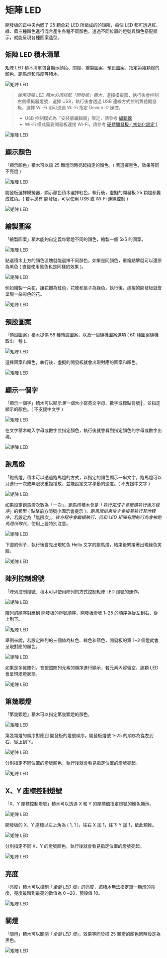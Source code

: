 # 矩陣 LED

開發板的正中央內嵌了 25 顆全彩 LED 所組成的的矩陣，每個 LED 都可透過紅、綠、藍三種顏色進行混合產生各種不同顏色，透過不同位置的燈號與顏色搭配顯示，就能呈現各種圖案造型。

## 矩陣 LED 積木清單

矩陣 LED 積木清單包含顯示顏色、關燈、繪製圖案、預設圖案、指定第幾顆燈的顏色、跑馬燈和亮度等積木。

![矩陣 LED](../images/zh-tw/docs/webbit/board/rgbled-matrix-01.jpg)

> *使用矩陣 LED 積木必須搭配「開發板」積木*，選擇模擬器，執行後會控制右側模擬器燈號，選擇 USB，執行後會透過 USB 連線方式控制實體開發板，選擇 Wi-Fi 則可透過 Wi-Fi 指定 Device ID 操控。
> - USB 控制模式為「安裝版編輯器」限定，請參考 [編輯器](../index.html#software)
> - Wi-Fi 模式需要開發板連接 Wi-Fi，請參考 [硬體開發板 ( 初始化設定 )](../info/setup.html)

![矩陣 LED](../images/zh-tw/docs/webbit/board/rgbled-matrix-02.jpg)

## 顯示顏色

「顯示顏色」積木可以讓 25 顆燈同時亮起指定的顏色。( 若選擇黑色，效果等同不亮燈 )

![矩陣 LED](../images/zh-tw/docs/webbit/board/rgbled-matrix-04.jpg)

開發板選擇模擬器，顯示顏色積木選擇紅色，執行後，虛擬的開發板 25 顆燈都變成紅色。( 若手邊有 開發板，可以使用 USB 或 Wi-Fi 連線控制 )

![矩陣 LED](../images/zh-tw/docs/webbit/board/rgbled-matrix-03.jpg)

## 繪製圖案

「繪製圖案」積木能夠自定義每顆燈不同的顏色，繪製一個 5x5 的圖案。

![矩陣 LED](../images/zh-tw/docs/webbit/board/rgbled-matrix-05.jpg)

點選積木上方的顏色區塊就能選擇不同顏色，如果是同顏色，重複點擊就可以還原為黑色 ( 直接使用黑色也是同樣的效果 )。

![矩陣 LED](../images/zh-tw/docs/webbit/board/rgbled-matrix-07.gif)

例如繪製一朵花，讓花瓣為紅色，花梗和葉子為綠色，執行後，虛擬的開發板就會呈現一朵彩色的花。

![矩陣 LED](../images/zh-tw/docs/webbit/board/rgbled-matrix-06.jpg)

## 預設圖案

「預設圖案」積木提供 56 種預設圖案，以及一個隨機圖案選項 ( 60 種圖案隨機取出一種 )。

![矩陣 LED](../images/zh-tw/docs/webbit/board/rgbled-matrix-08.gif)

選擇圖案和顏色，執行後，虛擬的開發板就會出現對應的圖案和顏色。

![矩陣 LED](../images/zh-tw/docs/webbit/board/rgbled-matrix-09.jpg)


## 顯示一個字

「顯示一個字」積木可以顯示*單一個*大小寫英文字母、數字或標點符號，並指定顯示的顏色。( 不支援中文字 )

![矩陣 LED](../images/zh-tw/docs/webbit/board/rgbled-matrix-10.jpg)

在文字積木輸入字母或數字並指定顏色，執行後就會看到指定顏色的字母或數字出現。

![矩陣 LED](../images/zh-tw/docs/webbit/board/rgbled-matrix-11.jpg)

## 跑馬燈

「跑馬燈」積木可以透過跑馬燈的方式，以指定的顏色顯示一串文字，跑馬燈可以只進行一次或無限次重複播放，並能設定文字移動的速度。( 不支援中文字 )

![矩陣 LED](../images/zh-tw/docs/webbit/board/rgbled-matrix-12.jpg)

如果設定跑馬燈次數為「一次」，跑馬燈積木會是「*執行完成才會繼續執行後方程序*」的類型 ( 點擊前方問號小圖示會提示 )，*跑馬燈結束後才會接著執行其他程序*，若設定為「無限次」，*後方程序會繼續執行，但和 LED 矩陣有關的行為會被跑馬燈所取代*，使用上要特別注意。

![矩陣 LED](../images/zh-tw/docs/webbit/board/rgbled-matrix-13.jpg)

下圖的例子，執行後會先出現紅色 Hello 文字的跑馬燈，結束後緊接著出現綠色笑臉。

![矩陣 LED](../images/zh-tw/docs/webbit/board/rgbled-matrix-14.gif)

## 陣列控制燈號

「陣列控制燈號」積木可以使用陣列的方式控制矩陣 LED 燈號的運作。

![矩陣 LED](../images/zh-tw/docs/webbit/board/rgbled-matrix-15.jpg)

陣列的順序對應到 開發板的燈號順序，開發板燈號 1~25 的順序為從左到右、從上到下。

![矩陣 LED](../images/zh-tw/docs/webbit/board/rgbled-matrix-16.jpg)

舉例來說，若設定陣列的三個值為紅色、綠色和藍色，開發板的第 1~3 個燈就會呈現對應的顏色。

![矩陣 LED](../images/zh-tw/docs/webbit/board/rgbled-matrix-17.jpg)

如果是多維陣列，會按照陣列元素的順序進行顯示，若元素內容留空，該顆 LED 會呈現熄燈狀態。

![矩陣 LED](../images/zh-tw/docs/webbit/board/rgbled-matrix-18.jpg)

## 第幾顆燈

「第幾顆燈」積木可以指定第幾顆燈的顏色。

![矩陣 LED](../images/zh-tw/docs/webbit/board/rgbled-matrix-19.jpg)

第幾顆燈的順序對應到 開發板的燈號順序，開發板燈號 1~25 的順序為從左到右、從上到下。

![矩陣 LED](../images/zh-tw/docs/webbit/board/rgbled-matrix-16.jpg)

分別指定不同位置的燈號顏色，執行後就會看見指定位置的燈號亮起。

![矩陣 LED](../images/zh-tw/docs/webbit/board/rgbled-matrix-20.jpg)

## X、Y 座標控制燈號

「X、Y 座標控制燈號」積木可以透過 X 和 Y 的座標值指定燈號的顏色顯示。

![矩陣 LED](../images/zh-tw/docs/webbit/board/rgbled-matrix-21.jpg)

開發板的 X、Y 座標以左上角為 ( 1, 1 )，往右 X 加 1，往下 Y 加 1，依此類推。

![矩陣 LED](../images/zh-tw/docs/webbit/board/rgbled-matrix-22.jpg)

分別指定不同 X、Y 的燈號顏色，執行後就會看見指定位置的燈號亮起。

![矩陣 LED](../images/zh-tw/docs/webbit/board/rgbled-matrix-23.jpg)

## 亮度

「亮度」積木可以控制「*全部 LED 燈*」的亮度，該積木無法指定單一顆燈的亮度，亮度最暗到最亮的數值為 0 ~20，預設值 10。

![矩陣 LED](../images/zh-tw/docs/webbit/board/rgbled-matrix-24.jpg)

## 關燈

「關燈」積木可以關閉「*全部 LED 燈*」，效果等同於把 25 顆燈的顏色同時設定為黑色。

![矩陣 LED](../images/zh-tw/docs/webbit/board/rgbled-matrix-25.jpg)




